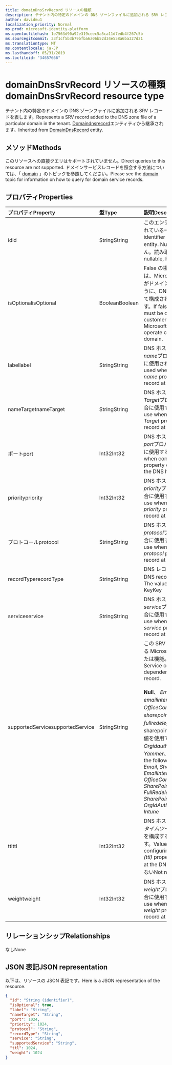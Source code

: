 ```yaml
---
title: domainDnsSrvRecord リソースの種類
description: テナント内の特定のドメインの DNS ゾーンファイルに追加される SRV レコードを表します。 DomainDnsRecord エンティティから継承されます。
author: davidmu1
localization_priority: Normal
ms.prod: microsoft-identity-platform
ms.openlocfilehash: 1e7563d90a92e319ceec5a5ca11d7edb4f267c5b
ms.sourcegitcommit: 33f1cf5b3b79bfba6a06b52d34e558a6ba327d21
ms.translationtype: MT
ms.contentlocale: ja-JP
ms.lasthandoff: 05/31/2019
ms.locfileid: "34657666"
---
```

# <a name="domaindnssrvrecord-resource-type"></a><span data-ttu-id="b4bfa-104">domainDnsSrvRecord リソースの種類</span><span class="sxs-lookup"><span data-stu-id="b4bfa-104">domainDnsSrvRecord resource type</span></span>

<span data-ttu-id="b4bfa-105">テナント内の特定のドメインの DNS ゾーンファイルに追加される SRV レコードを表します。</span><span class="sxs-lookup"><span data-stu-id="b4bfa-105">Represents a SRV record added to the DNS zone file of a particular domain in the tenant.</span></span> <span data-ttu-id="b4bfa-106">[Domaindnsrecord](domaindnsrecord.md)エンティティから継承されます。</span><span class="sxs-lookup"><span data-stu-id="b4bfa-106">Inherited from [DomainDnsRecord](domaindnsrecord.md) entity.</span></span>

## <a name="methods"></a><span data-ttu-id="b4bfa-107">メソッド</span><span class="sxs-lookup"><span data-stu-id="b4bfa-107">Methods</span></span>
<span data-ttu-id="b4bfa-108">このリソースへの直接クエリはサポートされていません。</span><span class="sxs-lookup"><span data-stu-id="b4bfa-108">Direct queries to this resource are not supported.</span></span> <span data-ttu-id="b4bfa-109">ドメインサービスレコードを照会する方法については、「 [domain](domain.md) 」のトピックを参照してください。</span><span class="sxs-lookup"><span data-stu-id="b4bfa-109">Please see the [domain](domain.md) topic for information on how to query for domain service records.</span></span>

## <a name="properties"></a><span data-ttu-id="b4bfa-110">プロパティ</span><span class="sxs-lookup"><span data-stu-id="b4bfa-110">Properties</span></span>
| <span data-ttu-id="b4bfa-111">プロパティ</span><span class="sxs-lookup"><span data-stu-id="b4bfa-111">Property</span></span>     | <span data-ttu-id="b4bfa-112">型</span><span class="sxs-lookup"><span data-stu-id="b4bfa-112">Type</span></span>   |<span data-ttu-id="b4bfa-113">説明</span><span class="sxs-lookup"><span data-stu-id="b4bfa-113">Description</span></span>|
|:---------------|:--------|:----------|
|<span data-ttu-id="b4bfa-114">id</span><span class="sxs-lookup"><span data-stu-id="b4bfa-114">id</span></span>|<span data-ttu-id="b4bfa-115">String</span><span class="sxs-lookup"><span data-stu-id="b4bfa-115">String</span></span>| <span data-ttu-id="b4bfa-116">このエンティティに割り当てられている一意の識別子。</span><span class="sxs-lookup"><span data-stu-id="b4bfa-116">Unique identifier assigned to this entity.</span></span> <span data-ttu-id="b4bfa-117">Null 許容ではありません。読み取り専用です。</span><span class="sxs-lookup"><span data-stu-id="b4bfa-117">Not nullable, Read-only.</span></span>|
|<span data-ttu-id="b4bfa-118">isOptional</span><span class="sxs-lookup"><span data-stu-id="b4bfa-118">isOptional</span></span>|<span data-ttu-id="b4bfa-119">Boolean</span><span class="sxs-lookup"><span data-stu-id="b4bfa-119">Boolean</span></span>| <span data-ttu-id="b4bfa-120">False の場合、SRV レコードは、Microsoft Online Services がドメインで正常に動作するように、DNS ホストで顧客によって構成されている必要があります。</span><span class="sxs-lookup"><span data-stu-id="b4bfa-120">If false, the SRV record must be configured by the customer at the DNS host for Microsoft Online Services to operate correctly with the domain.</span></span> |
|<span data-ttu-id="b4bfa-121">label</span><span class="sxs-lookup"><span data-stu-id="b4bfa-121">label</span></span>|<span data-ttu-id="b4bfa-122">String</span><span class="sxs-lookup"><span data-stu-id="b4bfa-122">String</span></span>| <span data-ttu-id="b4bfa-123">DNS ホストで SRV レコードの*name*プロパティを構成する場合に使用される値です。</span><span class="sxs-lookup"><span data-stu-id="b4bfa-123">Value used when configuring the *name* property of the SRV record at the DNS host.</span></span> |
|<span data-ttu-id="b4bfa-124">nameTarget</span><span class="sxs-lookup"><span data-stu-id="b4bfa-124">nameTarget</span></span>|<span data-ttu-id="b4bfa-125">String</span><span class="sxs-lookup"><span data-stu-id="b4bfa-125">String</span></span>| <span data-ttu-id="b4bfa-126">DNS ホストで SRV レコードの*Target*プロパティを構成する場合に使用する値です。</span><span class="sxs-lookup"><span data-stu-id="b4bfa-126">Value to use when configuring the *Target* property of the SRV record at the DNS host.</span></span> |
|<span data-ttu-id="b4bfa-127">ポート</span><span class="sxs-lookup"><span data-stu-id="b4bfa-127">port</span></span>|<span data-ttu-id="b4bfa-128">Int32</span><span class="sxs-lookup"><span data-stu-id="b4bfa-128">Int32</span></span>| <span data-ttu-id="b4bfa-129">DNS ホストで SRV レコードの*port*プロパティを構成する場合に使用する値です。</span><span class="sxs-lookup"><span data-stu-id="b4bfa-129">Value to use when configuring the *port* property of the SRV record at the DNS host.</span></span> |
|<span data-ttu-id="b4bfa-130">priority</span><span class="sxs-lookup"><span data-stu-id="b4bfa-130">priority</span></span>|<span data-ttu-id="b4bfa-131">Int32</span><span class="sxs-lookup"><span data-stu-id="b4bfa-131">Int32</span></span>| <span data-ttu-id="b4bfa-132">DNS ホストで SRV レコードの*priority*プロパティを構成する場合に使用する値です。</span><span class="sxs-lookup"><span data-stu-id="b4bfa-132">Value to use when configuring the *priority* property of the SRV record at the DNS host.</span></span> |
|<span data-ttu-id="b4bfa-133">プロトコール</span><span class="sxs-lookup"><span data-stu-id="b4bfa-133">protocol</span></span>|<span data-ttu-id="b4bfa-134">String</span><span class="sxs-lookup"><span data-stu-id="b4bfa-134">String</span></span>| <span data-ttu-id="b4bfa-135">DNS ホストで SRV レコードの*protocol*プロパティを構成する場合に使用する値です。</span><span class="sxs-lookup"><span data-stu-id="b4bfa-135">Value to use when configuring the *protocol* property of the SRV record at the DNS host.</span></span> |
|<span data-ttu-id="b4bfa-136">recordType</span><span class="sxs-lookup"><span data-stu-id="b4bfa-136">recordType</span></span>|<span data-ttu-id="b4bfa-137">String</span><span class="sxs-lookup"><span data-stu-id="b4bfa-137">String</span></span>|  <span data-ttu-id="b4bfa-138">DNS レコードの種類。</span><span class="sxs-lookup"><span data-stu-id="b4bfa-138">Type of DNS record.</span></span> <span data-ttu-id="b4bfa-139">値は常に*Srv*です。</span><span class="sxs-lookup"><span data-stu-id="b4bfa-139">The value is always *Srv*.</span></span> <span data-ttu-id="b4bfa-140">Key</span><span class="sxs-lookup"><span data-stu-id="b4bfa-140">Key</span></span> |
|<span data-ttu-id="b4bfa-141">service</span><span class="sxs-lookup"><span data-stu-id="b4bfa-141">service</span></span>|<span data-ttu-id="b4bfa-142">String</span><span class="sxs-lookup"><span data-stu-id="b4bfa-142">String</span></span>| <span data-ttu-id="b4bfa-143">DNS ホストで SRV レコードの*service*プロパティを構成する場合に使用する値です。</span><span class="sxs-lookup"><span data-stu-id="b4bfa-143">Value to use when configuring the *service* property of the SRV record at the DNS host.</span></span> |
|<span data-ttu-id="b4bfa-144">supportedService</span><span class="sxs-lookup"><span data-stu-id="b4bfa-144">supportedService</span></span>|<span data-ttu-id="b4bfa-145">String</span><span class="sxs-lookup"><span data-stu-id="b4bfa-145">String</span></span>| <span data-ttu-id="b4bfa-146">この SRV レコードに依存している Microsoft Online サービスまたは機能。</span><span class="sxs-lookup"><span data-stu-id="b4bfa-146">Microsoft Online Service or feature that has a dependency on this SRV record.</span></span></br></br><span data-ttu-id="b4bfa-147">**Null**、 *Email*、 *Sharepoint*、 *emailinternalrelayonly*、 *OfficeCommunicationsOnline*、 *sharepointdefaultdomain*、 *fullredelegation*、sharepointpublic のいずれかの値を使用できます。 \*\*、 *Orgidauthentication*、 *Yammer*、 *Intune*</span><span class="sxs-lookup"><span data-stu-id="b4bfa-147">Can be one of the following values: **null**, *Email*, *Sharepoint*, *EmailInternalRelayOnly*, *OfficeCommunicationsOnline*, *SharePointDefaultDomain*, *FullRedelegation*, *SharePointPublic*, *OrgIdAuthentication*, *Yammer*, *Intune*</span></span> |
|<span data-ttu-id="b4bfa-148">ttl</span><span class="sxs-lookup"><span data-stu-id="b4bfa-148">ttl</span></span>|<span data-ttu-id="b4bfa-149">Int32</span><span class="sxs-lookup"><span data-stu-id="b4bfa-149">Int32</span></span>| <span data-ttu-id="b4bfa-150">DNS ホストで SRV レコードの*タイムツーリブ (ttl)* プロパティを構成する場合に使用する値です。</span><span class="sxs-lookup"><span data-stu-id="b4bfa-150">Value to use when configuring the *time-to-live (ttl)* property of the SRV record at the DNS host.</span></span> <span data-ttu-id="b4bfa-151">Null 許容ではない</span><span class="sxs-lookup"><span data-stu-id="b4bfa-151">Not nullable</span></span> |
|<span data-ttu-id="b4bfa-152">weight</span><span class="sxs-lookup"><span data-stu-id="b4bfa-152">weight</span></span>|<span data-ttu-id="b4bfa-153">Int32</span><span class="sxs-lookup"><span data-stu-id="b4bfa-153">Int32</span></span>| <span data-ttu-id="b4bfa-154">DNS ホストで SRV レコードの*weight*プロパティを構成する場合に使用する値です。</span><span class="sxs-lookup"><span data-stu-id="b4bfa-154">Value to use when configuring the *weight* property of the SRV record at the DNS host.</span></span> |

## <a name="relationships"></a><span data-ttu-id="b4bfa-155">リレーションシップ</span><span class="sxs-lookup"><span data-stu-id="b4bfa-155">Relationships</span></span>
<span data-ttu-id="b4bfa-156">なし</span><span class="sxs-lookup"><span data-stu-id="b4bfa-156">None</span></span>


## <a name="json-representation"></a><span data-ttu-id="b4bfa-157">JSON 表記</span><span class="sxs-lookup"><span data-stu-id="b4bfa-157">JSON representation</span></span>
<span data-ttu-id="b4bfa-158">以下は、リソースの JSON 表記です。</span><span class="sxs-lookup"><span data-stu-id="b4bfa-158">Here is a JSON representation of the resource.</span></span>

<!-- {
  "blockType": "resource",
  "baseType": "microsoft.graph.domainDnsRecord",
  "optionalProperties": [

  ],
  "@odata.type": "microsoft.graph.domainDnsSrvRecord"
}-->

```json
{
  "id": "String (identifier)",
  "isOptional": true,
  "label": "String",
  "nameTarget": "String",
  "port": 1024,
  "priority": 1024,
  "protocol": "String",
  "recordType": "String",
  "service": "String",
  "supportedService": "String",
  "ttl": 1024,
  "weight": 1024
}

```

<!-- uuid: 8fcb5dbc-d5aa-4681-8e31-b001d5168d79
2015-10-25 14:57:30 UTC -->
<!-- {
  "type": "#page.annotation",
  "description": "domainDnsSrvRecord resource",
  "keywords": "",
  "section": "documentation",
  "tocPath": ""
}-->
